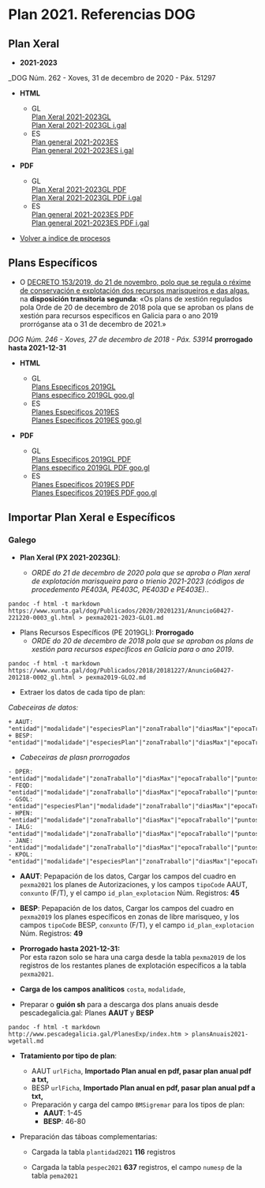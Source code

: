 # Plan 2021. Referencias DOG

## Plan Xeral

* __2021-2023__

_DOG Núm. 262 - Xoves, 31 de decembro de 2020 - Páx. 51297

* __HTML__ 
	* GL  
[Plan Xeral 2021-2023GL](https://www.xunta.gal/dog/Publicados/2020/20201231/AnuncioG0427-221220-0003_gl.html)  
[Plan Xeral 2021-2023GL i.gal](https://i.gal/fhmDY)
	* ES  
[Plan general 2021-2023ES](https://www.xunta.gal/dog/Publicados/2020/20201231/AnuncioG0427-221220-0003_es.html)  
[Plan general 2021-2023ES i.gal](https://i.gal/DD3wz)

* __PDF__
	* GL  
[Plan Xeral 2021-2023GL PDF](https://www.xunta.gal/dog/Publicados/2020/20201231/AnuncioG0427-221220-0003_gl.pdf)  
[Plan Xeral 2021-2023GL PDF i.gal](https://i.gal/JTZ2S)
	* ES  
[Plan general 2021-2023ES PDF](https://www.xunta.gal/dog/Publicados/2020/20201231/AnuncioG0427-221220-0003_es.pdf)  
[Plan general 2021-2023ES PDF i.gal](https://i.gal/rkiU9)

* [Volver a indice de procesos](IndiceProcesos.md)


## Plans Específicos


*  O [DECRETO 153/2019, do 21 de novembro, polo que se regula o réxime de conservación e explotación dos recursos marisqueiros e das algas.](https://www.xunta.gal/dog/Publicados/2019/20191209/AnuncioG0427-281119-0002_gl.html) na __disposición transitoria segunda__: «Os plans de xestión regulados pola Orde de 20 de decembro de 2018 pola que se aproban os plans de xestión para recursos específicos en Galicia para o ano 2019 prorróganse ata o 31 de decembro de 2021.»

_DOG Núm. 246 - Xoves, 27 de decembro de 2018 - Páx. 53914_ __prorrogado hasta 2021-12-31__

* __HTML__ 
	* GL  
[Plans Especificos 2019GL](https://www.xunta.gal/dog/Publicados/2018/20181227/AnuncioG0427-201218-0002_gl.html)  
[Plans especifico 2019GL goo.gl](https://goo.gl/b6bBvf)
	* ES  
[Planes Especificos 2019ES](https://www.xunta.gal/dog/Publicados/2018/20181227/AnuncioG0427-201218-0002_es.html)  
[Planes Especificos 2019ES goo.gl](https://goo.gl/SPqbUa)

* __PDF__
	* GL  
[Plans Especificos 2019GL PDF](https://www.xunta.gal/dog/Publicados/2018/20181227/AnuncioG0427-201218-0002_gl.pdf)  
[Plans especifico 2019GL PDF goo.gl](https://goo.gl/mkTDk1)
	* ES  
[Planes Especificos 2019ES PDF](https://www.xunta.gal/dog/Publicados/2018/20181227/AnuncioG0427-201218-0002_es.pdf)  
[Planes Especificos 2019ES PDF goo.gl](https://goo.gl/xw8c24)


## Importar Plan Xeral e Específicos

### Galego

* __Plan Xeral (PX 2021-2023GL)__:

	* _ORDE do 21 de decembro de 2020 pola que se aproba o Plan xeral de explotación marisqueira para o trienio 2021-2023 (códigos de procedemento PE403A, PE403C, PE403D e PE403E)._.  
~~~
pandoc -f html -t markdown https://www.xunta.gal/dog/Publicados/2020/20201231/AnuncioG0427-221220-0003_gl.html > pexma2021-2023-GLO1.md
~~~  

* Plans Recursos Específicos (PE 2019GL): __Prorrogado__  
	* _ORDE do 20 de decembro de 2018 pola que se aproban os plans de xestión para recursos específicos en Galicia para o ano 2019_.  
~~~
pandoc -f html -t markdown https://www.xunta.gal/dog/Publicados/2018/20181227/AnuncioG0427-201218-0002_gl.html > pexma2019-GLO2.md
~~~  

* Extraer los datos de cada tipo de plan:

_Cabeceiras de datos:_

~~~
+ AAUT: "entidad"|"modalidade"|"especiesPlan"|"zonaTraballo"|"diasMax"|"epocaTraballo"|"puntosControl"
+ BESP: "entidad"|"modalidade"|"especiesPlan"|"zonaTraballo"|"diasMax"|"epocaTraballo"|"puntosControl"
~~~
* _Cabeceiras de plasn prorrogados_ 

~~~
- DPER: "entidad"|"modalidade"|"zonaTraballo"|"diasMax"|"epocaTraballo"|"puntosControl"
- FEQD: "entidad"|"modalidade"|"zonaTraballo"|"diasMax"|"epocaTraballo"|"puntosControl"
- GSOL: "entidad"|"especiesPlan"|"modalidade"|"zonaTraballo"|"diasMax"|"epocaTraballo"|"puntosControl"
- HPEN: "entidad"|"modalidade"|"zonaTraballo"|"diasMax"|"epocaTraballo"|"puntosControl"
- IALG: "entidad"|"modalidade"|"zonaTraballo"|"diasMax"|"epocaTraballo"|"puntosControl"
- JANE: "entidad"|"modalidade"|"zonaTraballo"|"diasMax"|"epocaTraballo"|"puntosControl"
- KPOL: "entidad"|"modalidade"|"especiesPlan"|"zonaTraballo"|"diasMax"|"epocaTraballo"|"puntosControl"
~~~

* __AAUT__: Pepapación de los datos, Cargar los campos del cuadro en `pexma2021` los planes de Autorizaciones, y los campos `tipoCode` AAUT, `conxunto` (F/T), y el campo `id_plan_explotacion`  Núm. Registros: __45__
* __BESP__: Pepapación de los datos, Cargar los campos del cuadro en `pexma2019` los planes específicos en zonas de libre marisqueo, y los campos `tipoCode` BESP, `conxunto` (F/T), y el campo `id_plan_explotacion`  Núm. Registros: __49__
* __Prorrogado hasta 2021-12-31:__  
Por esta razon solo se hara una carga desde la tabla `pexma2019` de los registros de los restantes planes de explotación específicos a la tabla `pexma2021`.

* __Carga de los campos analíticos__ `costa`, `modalidade`,
* Preparar o __guión sh__ para a descarga dos plans anuais desde pescadegalicia.gal: Planes __AAUT__ y __BESP__
~~~
pandoc -f html -t markdown http://www.pescadegalicia.gal/PlanesExp/index.htm > plansAnuais2021-wgetall.md
~~~

* __Tratamiento por tipo de plan__:
	+ AAUT `urlFicha`, __Importado Plan anual en pdf, pasar plan anual pdf a txt,__
	+ BESP `urlFicha`, __Importado Plan anual en pdf, pasar plan anual pdf a txt,__
	+ Preparación y carga del campo `BMSigremar` para los tipos de plan:
		+ __AAUT__: 1-45
		+ __BESP__: 46-80

* Preparación das táboas complementarias:

    * Cargada la tabla `plantidad2021` __116__ registros

    * Cargada la tabla `pespec2021` __637__ registros, el campo `numesp` de la tabla `pema2021`

